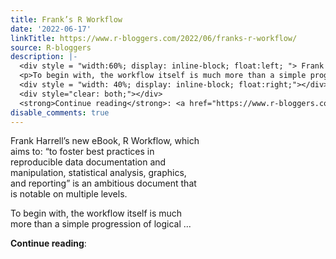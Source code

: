```yaml
---
title: Frank’s R Workflow
date: '2022-06-17'
linkTitle: https://www.r-bloggers.com/2022/06/franks-r-workflow/
source: R-bloggers
description: |-
  <div style = "width:60%; display: inline-block; float:left; "> Frank Harrell’s new eBook, R Workflow, which aims to: “to foster best practices in reproducible data documentation and manipulation, statistical analysis, graphics, and reporting” is an ambitious document that is notable on multiple levels.</p>
  <p>To begin with, the workflow itself is much more than a simple progression of logical ...</p></div>
  <div style = "width: 40%; display: inline-block; float:right;"></div>
  <div style="clear: both;"></div>
  <strong>Continue reading</strong>: <a href="https://www.r-bloggers.com/2022/06/franks-r-wo ...
disable_comments: true
---
```

<div style = "width:60%; display: inline-block; float:left; "> Frank Harrell’s new eBook, R Workflow, which aims to: “to foster best practices in reproducible data documentation and manipulation, statistical analysis, graphics, and reporting” is an ambitious document that is notable on multiple levels.</p>
<p>To begin with, the workflow itself is much more than a simple progression of logical ...</p></div>
<div style = "width: 40%; display: inline-block; float:right;"></div>
<div style="clear: both;"></div>
<strong>Continue reading</strong>: <a href="https://www.r-bloggers.com/2022/06/franks-r-wo ...